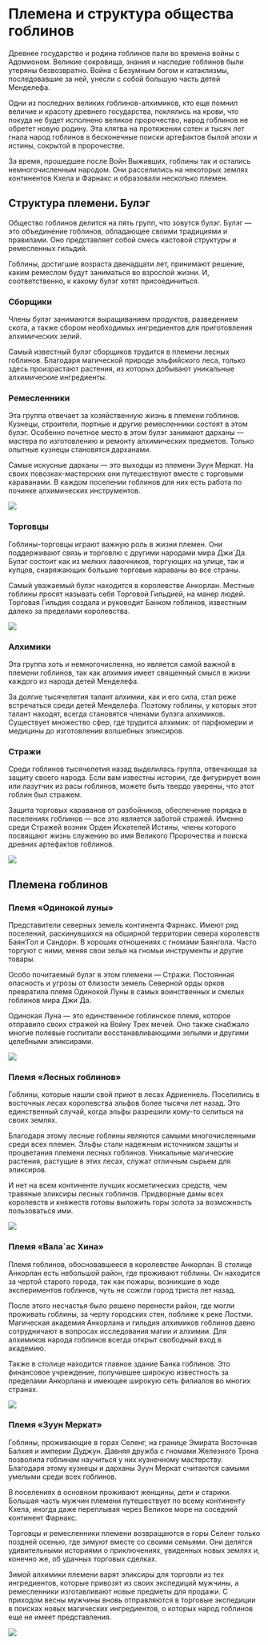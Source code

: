 # Племена и структура общества гоблинов
Древнее государство и родина гоблинов пали во времена войны с Адомионом. Великие сокровища, знания и наследие гоблинов были утеряны безвозвратно. Война с Безумным богом и катаклизмы, последовавшие за ней, унесли с собой большую часть детей Менделефа.

Одни из последних великих гоблинов-алхимиков, кто еще помнил величие и красоту древнего государства, поклялись на крови, что покуда не будет исполнено великое пророчество, народ гоблинов не обретет новую родину. Эта клятва на протяжении сотен и тысяч лет гнала народ гоблинов в бесконечные поиски артефактов былой эпохи и истины, сокрытой в пророчестве.

За время, прошедшее после Войн Выживших, гоблины так и остались немногочисленным народом. Они расселились на некоторых землях континентов Кхела и Фарнакс и образовали несколько племен.

## Структура племени. Булэг

Общество гоблинов делится на пять групп, что зовутся булэг. Булэг — это объединение гоблинов, обладающее своими традициями и правилами. Оно представляет собой смесь кастовой структуры и ремесленных гильдий.

Гоблины, достигшие возраста двенадцати лет, принимают решение, каким ремеслом будут заниматься во взрослой жизни. И, соответственно, к какому булэг хотят присоединиться.

### Сборщики

Члены булэг занимаются выращиванием продуктов, разведением скота, а также сбором необходимых ингредиентов для приготовления алхимических зелий.

Самый известный булэг сборщиков трудится в племени лесных гоблинов. Благодаря магической природе эльфийского леса, только здесь произрастают растения, из которых добывают уникальные алхимические ингредиенты.

### Ремесленники

Эта группа отвечает за хозяйственную жизнь в племени гоблинов. Кузнецы, строители, портные и другие ремесленники состоят в этом булэг. Особенно почетное место в этом булэг занимают дарханы — мастера по изготовлению и ремонту алхимических предметов. Только опытные кузнецы становятся дарханами.

Самые искусные дарханы — это выходцы из племени Зуун Меркат. На своих повозках-мастерских они путешествуют вместе с торговыми караванами. В каждом поселении гоблинов для них есть работа по починке алхимических инструментов.

![](images/darar.2x.png)

### Торговцы

Гоблины-торговцы играют важную роль в жизни племен. Они поддерживают связь и торговлю с другими народами мира Джи`Да. Булэг состоит как из мелких лавочников, торгующих на улице, так и купцов, снаряжающих большие торговые караваны во все страны.

Самый уважаемый булэг находится в королевстве Анкорлан. Местные гоблины просят называть себя Торговой Гильдией, на манер людей. Торговая Гильдия создала и руководит Банком гоблинов, известным далеко за пределами королевства.

![](images/trader.2x.png)

### Алхимики

Эта группа хоть и немногочисленна, но является самой важной в племени гоблинов, так как алхимия имеет священный смысл в жизни каждого из народа детей Менделефа.

За долгие тысячелетия талант алхимии, как и его сила, стал реже встречаться среди детей Менделефа. Поэтому гоблины, у которых этот талант находят, всегда становятся членами булэга алхимиков. Существует множество сфер, где трудится алхимик: от парфюмерии и медицины до изготовления волшебных эликсиров.

### Стражи

Среди гоблинов тысячелетия назад выделилась группа, отвечающая за защиту своего народа. Если вам известны истории, где фигурирует воин или лазутчик из расы гоблинов, можете быть твердо уверены, что этот гоблин был стражем.

Защита торговых караванов от разбойников, обеспечение порядка в поселениях гоблинов — все это является заботой стражей. Именно среди Стражей возник Орден Искателей Истины, члены которого посвящают жизнь служению во имя Великого Пророчества и поиска древних артефактов гоблинов.

![](images/stragi.2x.png)

## Племена гоблинов
### Племя «Одинокой луны»

Представители северных земель континента Фарнакс. Имеют ряд поселений, раскинувшихся на обширной территории севера королевств Баян’Гол и Сандорн. В хороших отношениях с гномами Баянгола. Часто торгуют с ними, меняя свои зелья на гномьи инструменты и другие товары.

Особо почитаемый булэг в этом племени — Стражи. Постоянная опасность и угрозы от близости земель Северной орды орков превратила племя Одинокой Луны в самых воинственных и смелых гоблинов мира Джи`Да.

Одинокая Луна — это единственное гоблинское племя, которое отправило своих стражей на Войну Трех мечей. Оно также снабжало многие полевые госпитали восстанавливающими зельями и другими целебными эликсирами.

![](images/lonley.2x.png)

### Племя «Лесных гоблинов»

Гоблины, которые нашли свой приют в лесах Адриеннель. Поселились в восточных лесах королевства эльфов более тысячи лет назад. Это единственный случай, когда эльфы разрешили кому-то селиться на своих землях.

Благодаря этому лесные гоблины являются самыми многочисленными среди всех племен. Эльфы стали надежным источником защиты и процветания племени лесных гоблинов. Уникальные магические растения, растущие в этих лесах, служат отличным сырьем для эликсиров.

И нет на всем континенте лучших косметических средств, чем травяные эликсиры лесных гоблинов. Придворные дамы всех королевств и княжеств готовы выложить горы золота за возможность пользоваться ими.

![](images/forest.2x.png)

### Племя «Вала`ас Хина»

Племя гоблинов, обосновавшееся в королевстве Анкорлан. В столице Анкорлан есть небольшой район, где проживают гоблины. Он находится за чертой старого города, так как пожары, возникшие в ходе экспериментов гоблинов, чуть не сожгли город триста лет назад.

После этого несчастья было решено перенести район, где могли проживать гоблины, за черту городских стен, поближе к реке Лостми. Магическая академия Анкорлана и гильдия алхимиков гоблинов давно сотрудничают в вопросах исследования магии и алхимии. Для алхимиков народа гоблинов всегда открыт свободный вход в академию.

Также в столице находится главное здание Банка гоблинов. Это финансовое учреждение, получившее широкую известность за пределами Анкорлана и имеющее широкую сеть филиалов во многих странах.

![](images/vaalashina.2x.png)

### Племя «Зуун Меркат»

Гоблины, проживающие в горах Селенг, на границе Эмирата Восточная Балхия и империи Дуджун. Давняя дружба с гномами Железного Трона позволила гоблинам научиться у них кузнечному мастерству. Благодаря этому кузнецы и дарханы Зуун Меркат считаются самыми умелыми среди всех гоблинов.

В поселениях в основном проживают женщины, дети и старики. Большая часть мужчин племени путешествует по всему континенту Кхела, иногда даже переплывая через Великое море на соседний континент Фарнакс.

Торговцы и ремесленники племени возвращаются в горы Селенг только поздней осенью, где зимуют вместе со своими семьями. Они делятся удивительными историями о приключениях, увиденных новых землях и, конечно же, об удачных торговых сделках.

Зимой алхимики племени варят эликсиры для торговли из тех ингредиентов, которые привозят из своих экспедиций мужчины, а ремесленники изготавливают новые предметы для продажи. С приходом весны мужчины вновь отправляются в торговые экспедиции в поисках новых магических ингредиентов, о которых народ гоблинов еще не имеет представления.

![](images/zuunmerkat.2x.png)